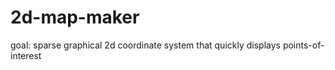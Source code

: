 # 2d-map-maker
goal: sparse graphical 2d coordinate system that quickly displays points-of-interest

